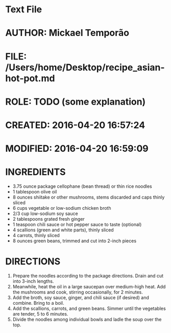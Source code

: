 # Text File
# AUTHOR:   Mickael Temporão
# FILE:     /Users/home/Desktop/recipe_asian-hot-pot.md
# ROLE:     TODO (some explanation)
# CREATED:  2016-04-20 16:57:24
# MODIFIED: 2016-04-20 16:59:09

# INGREDIENTS
- 3.75 ounce package cellophane (bean thread) or thin rice noodles
- 1 tablespoon olive oil
- 8 ounces shiitake or other mushrooms, stems discarded and caps thinly sliced
- 6 cups vegetable or low-sodium chicken broth
- 2/3 cup low-sodium soy sauce
- 2 tablespoons grated fresh ginger
- 1 teaspoon chili sauce or hot pepper sauce to taste (optional)
- 4 scallions (green and white parts), thinly sliced
- 4 carrots, thinly sliced
- 8 ounces green beans, trimmed and cut into 2-inch pieces

# DIRECTIONS
1. Prepare the noodles according to the package directions. Drain and cut into 3-inch lengths.
2. Meanwhile, heat the oil in a large saucepan over medium-high heat. Add the mushrooms and cook, stirring occasionally, for 2 minutes.
3. Add the broth, soy sauce, ginger, and chili sauce (if desired) and combine. Bring to a boil.
4. Add the scallions, carrots, and green beans. Simmer until the vegetables are tender, 5 to 6 minutes.
5. Divide the noodles among individual bowls and ladle the soup over the top.
